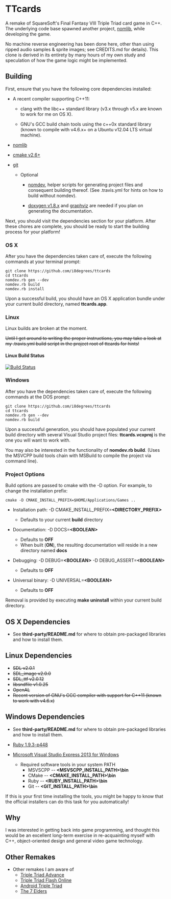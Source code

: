 # TTcards #

A remake of SquareSoft's Final Fantasy VIII Triple Triad card game in C++. The underlying code base spawned another project, [nomlib](https://github.com/i8degrees/nomlib/), while developing the game.

No machine reverse engineering has been done here, other than using ripped audio samples & sprite images; see CREDITS.md for details). This clone is derived in its entirety by many hours of my own study and speculation of how the game logic might be implemented.

## Building ##

First, ensure that you have the following core dependencies installed:

  - A recent compiler supporting C++11:

    * clang with the libc++ standard library (v3.x through v5.x are known to work for me on OS X).

    * GNU's GCC build chain tools using the c++0x standard library (known to compile with v4.6.x+ on a Ubuntu v12.04 LTS virtual machine).

* [nomlib](https://github.com/i8degrees/nomlib/)
* [cmake v2.6+](http://www.cmake.org/)
* [git](http://git-scm.com/download/)


  - Optional
    *  [nomdev](https://github.com/i8degrees/nomdev/), helper scripts for generating project files and consequent building thereof. (See .travis.yml for hints on how to build without nomdev).

    * [doxygen v1.8.x](http://www.stack.nl/~dimitri/doxygen/) and [graphviz](http://www.graphviz.org/) are needed if you plan on generating the documentation.

Next, you should visit the dependencies section for your platform. After these chores are complete, you should be ready to start the building process for your platform!

### OS X ###

After you have the dependencies taken care of, execute the following commands at your terminal prompt:

```
git clone https://github.com/i8degrees/ttcards
cd ttcards
nomdev.rb gen --dev
nomdev.rb build
nomdev.rb install
```

Upon a successful build, you should have an OS X application bundle under your current build directory, named **ttcards.app**.

### Linux ###

Linux builds are broken at the moment.

~~Until I get around to writing the proper instructions, you may take a look at my
.travis.yml build script in the project root of ttcards for hints!~~

#### Linux Build Status #####

[![Build Status](https://travis-ci.org/i8degrees/ttcards.png?branch=master,dev)](https://travis-ci.org/i8degrees/ttcards/)

### Windows ###

After you have the dependencies taken care of, execute the following commands at the DOS prompt:

```
git clone https://github.com/i8degrees/ttcards
cd ttcards
nomdev.rb gen --dev
nomdev.rb build
```

Upon a successful generation, you should have populated your current build directory with several Visual Studio project files: **ttcards.vcxproj** is the one you will want to work with.

You may also be interested in the functionality of **nomdev.rb build**. (Uses the MSVCPP build tools chain with MSBuild to compile the project via command line).

### Project Options ###

Build options are passed to cmake with the -D option. For example, to change the installation prefix:

```
cmake -D CMAKE_INSTALL_PREFIX=$HOME/Applications/Games ..
```

  - Installation path: -D CMAKE_INSTALL_PREFIX=**\<DIRECTORY_PREFIX\>**
    * Defaults to your current **build** directory

  - Documentation: -D DOCS=**\<BOOLEAN\>**
    * Defaults to **OFF**
    * When built (**ON**), the resulting documentation will reside in a new directory named **docs**

  - Debugging: -D DEBUG=**\<BOOLEAN\>** -D DEBUG_ASSERT=**\<BOOLEAN\>**
    * Defaults to **OFF**

  - Universal binary: -D UNIVERSAL=**\<BOOLEAN\>**
    * Defaults to **OFF**

Removal is provided by executing **make uninstall** within your current build directory.

## OS X Dependencies ##

* See **third-party/README.md** for where to obtain pre-packaged libraries and how to install them.

## Linux Dependencies ##

* ~~SDL v2.0.1~~
* ~~SDL_image v2.0.0~~
* ~~SDL_ttf v2.0.12~~
* ~~libsndfile v1.0.25~~
* ~~OpenAL~~
* ~~Recent version of GNU's GCC compiler with support for C++11 (known to work with v4.6.x)~~

## Windows Dependencies ##

* See **third-party/README.md** for where to obtain pre-packaged libraries and how to install them.
* [Ruby 1.9.3-p448](http://rubyinstaller.org/downloads/)

* [Microsoft Visual Studio Express 2013 for Windows](http://www.microsoft.com/visualstudio/eng#downloads)

  - Required software tools in your system PATH
    * MSVSCPP -- **\<MSVSCPP_INSTALL_PATH\>\bin**
    * CMake -- **\<CMAKE_INSTALL_PATH\>\bin**
    * Ruby -- **\<RUBY_INSTALL_PATH\>\bin**
    * Git -- **\<GIT_INSTALL_PATH\>\bin**

If this is your first time installing the tools, you might be happy to know that the official installers can do this task for you automatically!

## Why ##

I was interested in getting back into game programming, and thought this would be an excellent long-term exercise in re-acquainting myself with C++, object-oriented design and general video game technology.

## Other Remakes ##

- Other remakes I am aware of
  * [Triple Triad Advance](http://www.ttadvance.ca/index.php/)
  * [Triple Triad Flash Online](http://www.tripletriadflashonline.com/)
  * [Android Triple Triad](https://github.com/Viish/Android-Triple-Triad/)
  * [The 7 Elders](http://www.kongregate.com/games/TadeuBAS/the-7-elders/)
